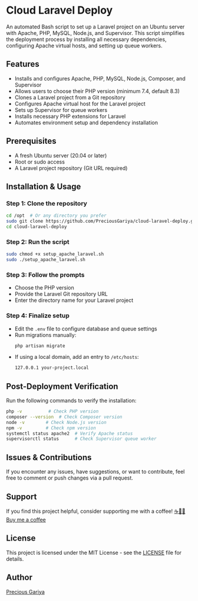 # Cloud Laravel Deploy

An automated Bash script to set up a Laravel project on an Ubuntu server with Apache, PHP, MySQL, Node.js, and Supervisor. This script simplifies the deployment process by installing all necessary dependencies, configuring Apache virtual hosts, and setting up queue workers.

## Features
- Installs and configures Apache, PHP, MySQL, Node.js, Composer, and Supervisor
- Allows users to choose their PHP version (minimum 7.4, default 8.3)
- Clones a Laravel project from a Git repository
- Configures Apache virtual host for the Laravel project
- Sets up Supervisor for queue workers
- Installs necessary PHP extensions for Laravel
- Automates environment setup and dependency installation

## Prerequisites
- A fresh Ubuntu server (20.04 or later)
- Root or sudo access
- A Laravel project repository (Git URL required)

## Installation & Usage
### Step 1: Clone the repository
```bash
cd /opt  # Or any directory you prefer
sudo git clone https://github.com/PreciousGariya/cloud-laravel-deploy.git
cd cloud-laravel-deploy
```

### Step 2: Run the script
```bash
sudo chmod +x setup_apache_laravel.sh
sudo ./setup_apache_laravel.sh
```

### Step 3: Follow the prompts
- Choose the PHP version
- Provide the Laravel Git repository URL
- Enter the directory name for your Laravel project

### Step 4: Finalize setup
- Edit the `.env` file to configure database and queue settings
- Run migrations manually:
  ```bash
  php artisan migrate
  ```
- If using a local domain, add an entry to `/etc/hosts`:
  ```bash
  127.0.0.1 your-project.local
  ```

## Post-Deployment Verification
Run the following commands to verify the installation:
```bash
php -v          # Check PHP version
composer --version  # Check Composer version
node -v        # Check Node.js version
npm -v         # Check npm version
systemctl status apache2  # Verify Apache status
supervisorctl status      # Check Supervisor queue worker
```

## Issues & Contributions

If you encounter any issues, have suggestions, or want to contribute, feel free to comment or push changes via a pull request.

## Support

If you find this project helpful, consider supporting me with a coffee! [☕💙💖 Buy me a coffee](https://buymeacoffee.com/preciousgariya)

## License
This project is licensed under the MIT License - see the [LICENSE](LICENSE) file for details.

## Author
[Precious Gariya](https://github.com/PreciousGariya)

